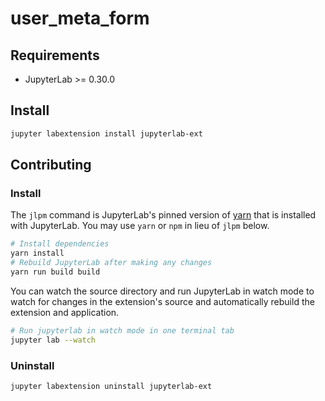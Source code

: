 # user_meta_form


## Requirements

* JupyterLab >= 0.30.0 

## Install

```bash
jupyter labextension install jupyterlab-ext
```

## Contributing

### Install

The `jlpm` command is JupyterLab's pinned version of
[yarn](https://yarnpkg.com/) that is installed with JupyterLab. You may use
`yarn` or `npm` in lieu of `jlpm` below.

```bash
# Install dependencies
yarn install
# Rebuild JupyterLab after making any changes
yarn run build build
```

You can watch the source directory and run JupyterLab in watch mode to watch for changes in the extension's source and automatically rebuild the extension and application.

```bash
# Run jupyterlab in watch mode in one terminal tab
jupyter lab --watch
```

### Uninstall

```bash
jupyter labextension uninstall jupyterlab-ext
```


